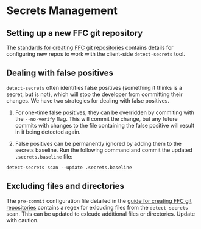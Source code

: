 # Secrets Management
## Setting up a new FFC git repository
The [standards for creating FFC git repositories](../standards/source-code.md) contains details for configuring new repos to
work with the client-side `detect-secrets` tool.

## Dealing with false positives
`detect-secrets` often identifies false positives (something it thinks is a secret, but is not), which will stop
the developer from committing their changes. We have two strategies for dealing with false positives.

1. For one-time false positives, they can be overridden by commiting with the `--no-verify` flag. This will commit the
change, but any future commits with changes to the file containing the false positive will result in it being detected again.

2. False positives can be permanently ignored by adding them to the secrets baseline. Run the following command and
commit the updated `.secrets.baseline` file:

```
detect-secrets scan --update .secrets.baseline
```

## Excluding files and directories
The `pre-commit` configuration file detailed in the [guide for creating FFC git repositories](../standards/source-code.md)
contains a regex for exlcuding files from the `detect-secrets` scan. This can be updated to exlcude additional
files or directories. Update with caution.
